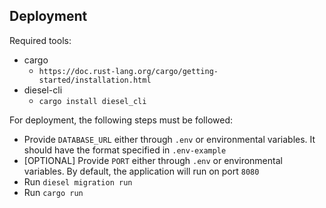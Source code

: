 ## Deployment

Required tools:
- cargo
  - `https://doc.rust-lang.org/cargo/getting-started/installation.html`
- diesel-cli
  - `cargo install diesel_cli`

For deployment, the following steps must be followed:
  - Provide `DATABASE_URL` either through `.env` or environmental variables. It should have the format specified in `.env-example`
  - [OPTIONAL] Provide `PORT` either through `.env` or environmental variables. By default, the application will run on port `8080`
  - Run `diesel migration run`
  - Run `cargo run`


